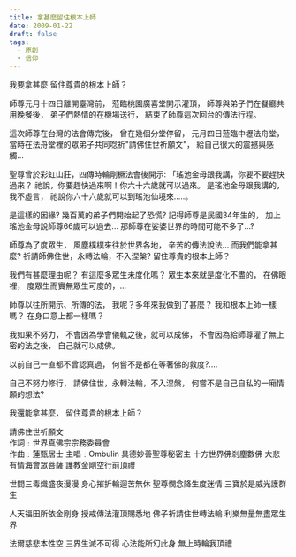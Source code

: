 ```yaml
---
title: 拿甚麼留住根本上師
date: 2009-01-22
draft: false
tags:
  - 原創
  - 信仰
---
```

我要拿甚麼  留住尊貴的根本上師？

師尊元月十四日離開臺灣前，
蒞臨桃園廣喜堂開示灌頂，
師尊與弟子們在餐廳共用晚餐後，
弟子們熱情的在機場送行，
結束了師尊這次回台的傳法行程。

這次師尊在台灣的法會傳完後，
曾在幾個分堂停留，
元月四日蒞臨中壢法舟堂，
當時在法舟堂裡的眾弟子共同唸祈"請佛住世祈願文"，
給自己很大的震撼與感觸...

聖尊曾於彩虹山莊，四傳時輪剛橛法會後開示:
「瑤池金母跟我講，你要不要趕快過來？
祂說，你要趕快過來啊！你六十六歲就可以過來。
是瑤池金母跟我講的，我不虛言，
祂說你六十六歲就可以到瑤池仙境來.....。

是這樣的因緣?
幾百萬的弟子們開始起了恐慌?
記得師尊是民國34年生的，
加上瑤池金母說師尊66歲可以過去...
那師尊在娑婆世界的時間可能不多了...?

師尊為了度眾生，
風塵樸樸來往於世界各地，
辛苦的傳法說法...
而我們能拿甚麼?
祈請師佛住世，永轉法輪，不入涅槃?
留住尊貴的根本上師？

我們有甚麼理由呢？
有這麼多眾生未度化嗎？
眾生本來就是度化不盡的，
在佛眼裡，
度眾生而實無眾生可度的，...

師尊以往所開示、所傳的法，
我呢？多年來我做到了甚麼？
我和根本上師一樣嗎？
在身口意上都一樣嗎？

我如果不努力，
不會因為學會儀軌之後，就可以成佛，
不會因為給師尊灌了無上密的法之後，
自己就可以成佛。

以前自己一直都不曾認真過，
何嘗不是都在等著佛的救度?....

自己不努力修行，
請佛住世，永轉法輪，不入涅槃，
何嘗不是自己自私的一廂情願的想法?

我還能拿甚麼，
留住尊貴的根本上師？ 



 請佛住世祈願文    
作詞﹕世界真佛宗宗務委員會   
作曲﹕蓮甄居士   主唱﹕Ombulin 
具德妙善聖尊秘密主 
十方世界佛剎塵數佛 
大悲有情海會眾菩薩 
護教金剛空行前頂禮 

世間三毒熾盛夜漫漫 
身心摧折輪迴苦無休 
聖尊憫念降生度迷情 
三寶於是威光護群生 

人天福田所依金剛身 
授戒傳法灌頂賜悉地 
佛子祈請住世轉法輪 
利樂無量無盡眾生界

法爾慈悲本性空       三界生滅不可得 
心法能所幻此身       無上時輪我頂禮 






